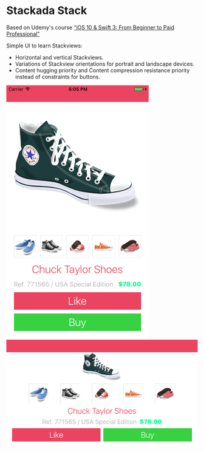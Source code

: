 # Stackada Stack

Based on Udemy's course [“iOS 10 & Swift 3: From Beginner to Paid Professional”](https://www.udemy.com/devslopes-ios10/learn/v4/t/lecture/5428772)

Simple UI to learn Stackviews:

- Horizontal and vertical Stackviews.
- Variations of Stackview orientations for portrait and landscape devices.
- Content hugging priority and Content compression resistance priority instead of constraints for buttons.

![Portrait](Portrait.png)
![Landscape](Landscape.png)
